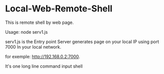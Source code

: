 # Local-Web-Remote-Shell
This is remote shell by web page.

Usage:
node serv1.js 

serv1.js is the Entry point
 Server generates page on your local IP using port 7000 In your local network.
 
for exemple: http://192.168.0.2:7000. 

It's one long line command input shell

